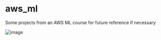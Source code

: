 # aws_ml

Some projects from an AWS ML course for future reference if necessary

![image](https://github.com/user-attachments/assets/9dceeb9e-4d33-423b-85e7-1acab86e9f60)

